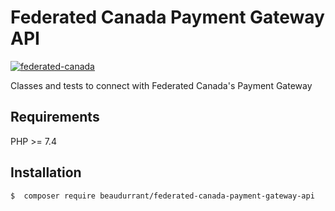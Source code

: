 # Federated Canada Payment Gateway API 

[![federated-canada](https://circleci.com/gh/beaudurrant/federated-canada-payment-gateway-api.svg?style=svg)](https://github.com/beaudurrant/federated-canada-payment-gateway-api)

Classes and tests to connect with Federated Canada's Payment Gateway

## Requirements

PHP >= 7.4

## Installation

```sh
$  composer require beaudurrant/federated-canada-payment-gateway-api
```